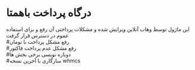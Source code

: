 # درگاه پرداخت باهمتا
این ماژول توسط وهاب آنلاین ویرایش شده و مشکلات پرداختی آن رفع و برای استفاده عموم در دسترس قرار گرفت
<br/>
#رفع مشکل پرداخت با تومان
<br/>
#رفع مشکل عدم پرداخت فاکتور
<br/>
#دوباره نویسی برخی بخش ها
<br/>
#سازگاری با آخرین نسخه whmcs
